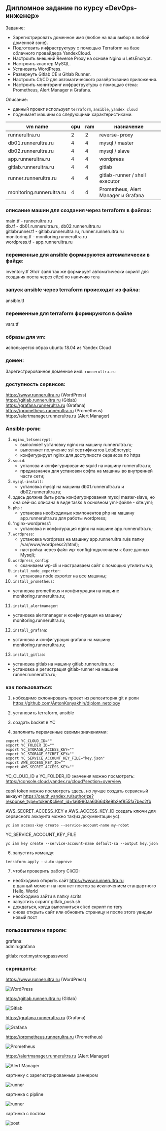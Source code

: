 ## Дипломное задание по курсу «DevOps-инженер»
Задание:
- Зарегистрировать доменное имя (любое на ваш выбор в любой доменной зоне).
- Подготовить инфраструктуру с помощью Terraform на базе облачного провайдера YandexCloud.
- Настроить внешний Reverse Proxy на основе Nginx и LetsEncrypt.
- Настроить кластер MySQL.
- Установить WordPress.
- Развернуть Gitlab CE и Gitlab Runner.
- Настроить CI/CD для автоматического развёртывания приложения.
- Настроить мониторинг инфраструктуры с помощью стека: Prometheus, Alert Manager и Grafana.

Описание:
- данный проект использует `terraform`, `ansible`, `yandex cloud`  
- поднимает машины со следующими характеристиками:


 vm name | cpu | ram | назначение|
---|--|--|--|
runnerultra.ru |2|2| reverse-proxy|
db01.runnerultra.ru  | 4  |4| mysql / master| 
db02.runnerultra.ru  | 4  |4| mysql / slave|
app.runnerultra.ru  | 4  |4| wordpress|
gitlab.runnerultra.ru  | 4  |4| gitlab|
runner.runnerultra.ru  | 4  |4| gitlab-runner / shell executor|
monitoring.runnerultra.ru  | 4  |4| Prometheus, Alert Manager и Grafana|

### описание машин для создания через terraform в файлах:  
main.tf  - runnerultra.ru  
db.tf  - db01.runnerultra.ru, db02.runnerultra.ru  
gitlabrunner.tf  - gitlab.runnerultra.ru, runner.runnerultra.ru  
monitoring.tf  - monitoring.runnerultra.ru  
wordpress.tf  - app.runnerultra.ru  

### переменные для ansible формируются автоматически в файде:  
inventory.tf
Этот  файл так же формирует автоматически скрипт для создания поста через ci\cd по наличию тега  

### запуск ansible через terraform происходит из файла:  
ansible.tf

### переменные для terraform формируются в файле 
vars.tf  


### образы для vm:  
иcпользуется образ ubuntu 18.04 из Yandex Cloud

### домен:  
Зарегистрированное доменное имя: `runnerultra.ru`  

### доступность сервисов:  
https://www.runnerultra.ru (WordPress)  
https://gitlab.runnerultra.ru (Gitlab)  
https://grafana.runnerultra.ru (Grafana)  
https://prometheus.runnerultra.ru (Prometheus)  
https://alertmanager.runnerultra.ru (Alert Manager)  

### Ansible-роли:
1)  `nginx_letsencrypt`:
     - выполняет установку nginx на машину runnerultra.ru;
     - выполняет получение ssl сертификатов LetsEncrypt;
     - конфигурирует nginx для доступности сервисов по https
2)  `squid`:
     - установа и конфигурирование squid на машину runnerultra.ru;
     - предназначен для установки софта на машины во внутренней части сети;
3)  `mysql-install`:
    - установка mysql на машины db01.runnerultra.ru и db02.runnerultra.ru;  
4)  здесь должна быть роль конфигурирования mysql master-slave, но она сейчас описана в виде tasks в основном yml-файле - site.yml;  
5) `php` :
    - установка необходимых компонентов php на машину app.runnerultra.ru для работы wordpress;  
6) 'nginx-wordpress':
    - установка и конфигурация nginx на машине app.runnerultra.ru;  
7) `wordpress`:
    - установка wordpress на машину app.runnerultra.ru(в папку /var/www/wordpress2/html);  
    - настройка через файл wp-config(подключаем к базе данных Mysql);  
8) `wordpress_config`:
    - скачиваем wp-cli и настраиваем сайт с помощью утилиты wp;  
9) `install_node_exporter`:
   - установка node exporter на все машины;  
10) `install_prometheus`:
   - установка prometheus и конфигурация на машине monitoring.runnerultra.ru;  
11) `install_alertmanager`:
   - установка alertmanager и конфигурация на машину monitoring.runnerultra.ru;  
12) `install_grafana`:
   - установка и конфигурация grafana на машину monitoring.runnerultra.ru;  
13) `install_gitlab`:
   - установка gitlab на машину  gitlab.runnerultra.ru;  
   - установка и регистрация gitlab-runner на машине runner.runnerultra.ru;

### как пользоваться:  
1) нобходимо склонировать проект из репозитория git и роли
https://github.com/AntonKonyakhin/diplom_netology


2) установить terraform, ansible
3) создать backet в YC
4) заполнить переменные своими значениями:

```
export YC_CLOUD_ID=""
export YC_FOLDER_ID=""
export YC_STORAGE_ACCESS_KEY=""
export YC_STORAGE_SECRET_KEY=""
export YC_SERVICE_ACCOUNT_KEY_FILE="key.json"
export AWS_ACCESS_KEY_ID=""
export AWS_SECRET_ACCESS_KEY=""
```


YC_CLOUD_ID и YC_FOLDER_ID значения можно посмотреть:
https://console.cloud.yandex.ru/cloud?section=overview


свой token можно посмотреть здесь, но лучше создать сервисный аккаунт
https://oauth.yandex.ru/authorize?response_type=token&client_id=1a6990aa636648e9b2ef855fa7bec2fb


AWS_SECRET_ACCESS_KEY и AWS_ACCESS_KEY_ID
создать ключи для сервисного аккаунта можно так(из документации yc):
```
yc iam access-key create --service-account-name my-robot

```

YC_SERVICE_ACCOUNT_KEY_FILE

```
yc iam key create --service-account-name default-sa --output key.json

```

6) запустить команду:

```
terraform apply --auto-approve
```

7) чтобы проверить работу CI\CD:
  - необходимо открыть сайт https://www.runnerultra.ru  
  в данный момент на нем нет постов за исключением стандартного Hello, World
  - необходимо зайти в папку scrits
  - запустить скрипт gitlab_push.sh
  - дождаться, когда выполниться ci\cd скрипт по тегу
  - снова открыть сайт или обновить страницу и после этого увидим новый пост

### пользователи и пароли:  
grafana:  
admin:grafana


gitlab:
root:mystrongpassword

### скриншоты:  
https://www.runnerultra.ru (WordPress)  


![WordPress](/screenshot\wordpress.jpg)

https://gitlab.runnerultra.ru (Gitlab)  

![Gitlab](/screenshot\gitlab.jpg)

https://grafana.runnerultra.ru (Grafana)  

![Grafana](/screenshot\grafana.jpg)

https://prometheus.runnerultra.ru (Prometheus)  

![Prometheus](/screenshot\prometheus.jpg)


https://alertmanager.runnerultra.ru (Alert Manager) 

![Alert Manager](/screenshot\alertmanager.jpg)


картинку с зарегистрированным раннером

![runner](/screenshot\runner.jpg)

картинка с pipline

![runner](/screenshot\pipeline.jpg)

картинка с постом

![post](/screenshot\post_ci_cd.jpg)